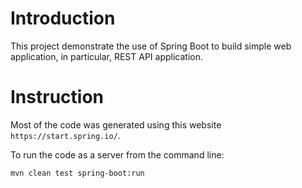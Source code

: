 # Introduction
This project demonstrate the use of Spring Boot to build 
simple web application, in particular, REST API application.

# Instruction
Most of the code was generated using this website `https://start.spring.io/`.

To run the code as a server from the command line:

```bash
mvn clean test spring-boot:run
```

